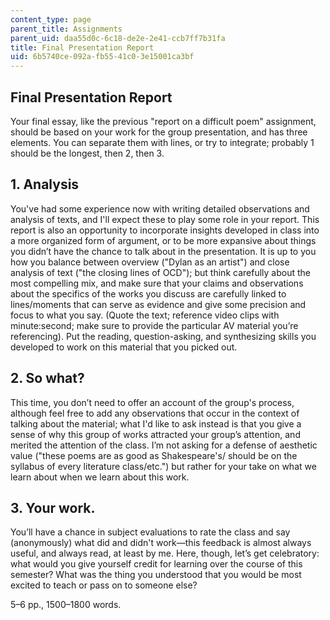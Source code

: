 ```yaml
---
content_type: page
parent_title: Assignments
parent_uid: daa55d0c-6c18-de2e-2e41-ccb7ff7b31fa
title: Final Presentation Report
uid: 6b5740ce-092a-fb55-41c0-3e15001ca3bf
---
```


Final Presentation Report
-------------------------

Your final essay, like the previous "report on a difficult poem" assignment, should be based on your work for the group presentation, and has three elements. You can separate them with lines, or try to integrate; probably 1 should be the longest, then 2, then 3.

1\. Analysis
------------

You've had some experience now with writing detailed observations and analysis of texts, and I'll expect these to play some role in your report. This report is also an opportunity to incorporate insights developed in class into a more organized form of argument, or to be more expansive about things you didn’t have the chance to talk about in the presentation. It is up to you how you balance between overview ("Dylan as an artist") and close analysis of text ("the closing lines of OCD"); but think carefully about the most compelling mix, and make sure that your claims and observations about the specifics of the works you discuss are carefully linked to lines/moments that can serve as evidence and give some precision and focus to what you say. (Quote the text; reference video clips with minute:second; make sure to provide the particular AV material you’re referencing). Put the reading, question-asking, and synthesizing skills you developed to work on this material that you picked out.

2\. So what?
------------

This time, you don’t need to offer an account of the group's process, although feel free to add any observations that occur in the context of talking about the material; what I'd like to ask instead is that you give a sense of why this group of works attracted your group’s attention, and merited the attention of the class. I’m not asking for a defense of aesthetic value ("these poems are as good as Shakespeare's/ should be on the syllabus of every literature class/etc.") but rather for your take on what we learn about when we learn about this work.

3\. Your work.
--------------

You’ll have a chance in subject evaluations to rate the class and say (anonymously) what did and didn't work—this feedback is almost always useful, and always read, at least by me. Here, though, let’s get celebratory: what would you give yourself credit for learning over the course of this semester? What was the thing you understood that you would be most excited to teach or pass on to someone else?

5–6 pp., 1500–1800 words.